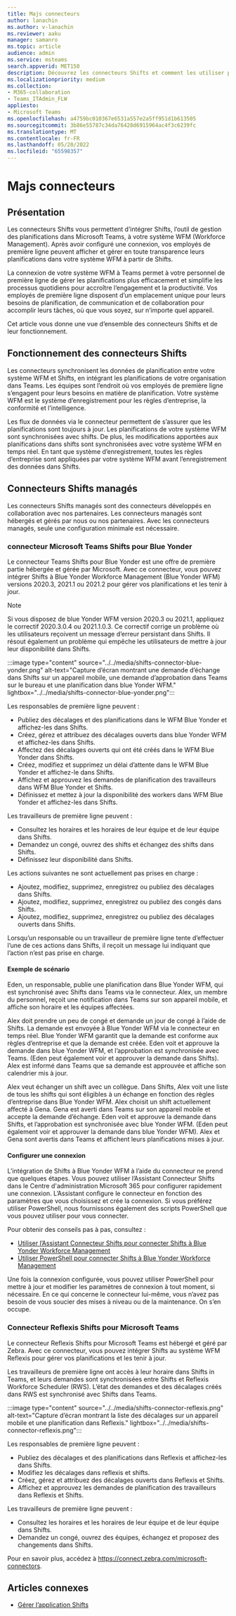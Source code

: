 ```yaml
---
title: Majs connecteurs
author: lanachin
ms.author: v-lanachin
ms.reviewer: aaku
manager: samanro
ms.topic: article
audience: admin
ms.service: msteams
search.appverid: MET150
description: Découvrez les connecteurs Shifts et comment les utiliser pour connecter Shifts à votre système de gestion de la main-d’œuvre.
ms.localizationpriority: medium
ms.collection:
- M365-collaboration
- Teams_ITAdmin_FLW
appliesto:
- Microsoft Teams
ms.openlocfilehash: a4759bc010367e6531a557e2a5ff951d1b613505
ms.sourcegitcommit: 3b86e55787c34da76428d6915964ac4f3c6239fc
ms.translationtype: MT
ms.contentlocale: fr-FR
ms.lasthandoff: 05/20/2022
ms.locfileid: "65598357"
---
```

# <a name="shifts-connectors"></a>Majs connecteurs

## <a name="overview"></a>Présentation

Les connecteurs Shifts vous permettent d’intégrer Shifts, l’outil de gestion des planifications dans Microsoft Teams, à votre système WFM (Workforce Management). Après avoir configuré une connexion, vos employés de première ligne peuvent afficher et gérer en toute transparence leurs planifications dans votre système WFM à partir de Shifts.

La connexion de votre système WFM à Teams permet à votre personnel de première ligne de gérer les planifications plus efficacement et simplifie les processus quotidiens pour accroître l’engagement et la productivité. Vos employés de première ligne disposent d’un emplacement unique pour leurs besoins de planification, de communication et de collaboration pour accomplir leurs tâches, où que vous soyez, sur n’importe quel appareil.

Cet article vous donne une vue d’ensemble des connecteurs Shifts et de leur fonctionnement.

## <a name="how-shifts-connectors-work"></a>Fonctionnement des connecteurs Shifts

Les connecteurs synchronisent les données de planification entre votre système WFM et Shifts, en intégrant les planifications de votre organisation dans Teams. Les équipes sont l’endroit où vos employés de première ligne s’engagent pour leurs besoins en matière de planification. Votre système WFM est le système d’enregistrement pour les règles d’entreprise, la conformité et l’intelligence.

Les flux de données via le connecteur permettent de s’assurer que les planifications sont toujours à jour. Les planifications de votre système WFM sont synchronisées avec shifts. De plus, les modifications apportées aux planifications dans shifts sont synchronisées avec votre système WFM en temps réel. En tant que système d’enregistrement, toutes les règles d’entreprise sont appliquées par votre système WFM avant l’enregistrement des données dans Shifts.

## <a name="managed-shifts-connectors"></a>Connecteurs Shifts managés

Les connecteurs Shifts managés sont des connecteurs développés en collaboration avec nos partenaires. Les connecteurs managés sont hébergés et gérés par nous ou nos partenaires. Avec les connecteurs managés, seule une configuration minimale est nécessaire.

### <a name="microsoft-teams-shifts-connector-for-blue-yonder"></a>connecteur Microsoft Teams Shifts pour Blue Yonder
<a name="blue_yonder"> </a>

Le connecteur Teams Shifts pour Blue Yonder est une offre de première partie hébergée et gérée par Microsoft. Avec ce connecteur, vous pouvez intégrer Shifts à Blue Yonder Workforce Management (Blue Yonder WFM) versions 2020.3, 2021.1 ou 2021.2 pour gérer vos planifications et les tenir à jour.  

> [!NOTE]
> Si vous disposez de blue Yonder WFM version 2020.3 ou 2021.1, appliquez le correctif 2020.3.0.4 ou 2021.1.0.3. Ce correctif corrige un problème où les utilisateurs reçoivent un message d’erreur persistant dans Shifts. Il résout également un problème qui empêche les utilisateurs de mettre à jour leur disponibilité dans Shifts.

:::image type="content" source="../../media/shifts-connector-blue-yonder.png" alt-text="Capture d’écran montrant une demande d’échange dans Shifts sur un appareil mobile, une demande d’approbation dans Teams sur le bureau et une planification dans blue Yonder WFM." lightbox="../../media/shifts-connector-blue-yonder.png":::

Les responsables de première ligne peuvent :

- Publiez des décalages et des planifications dans le WFM Blue Yonder et affichez-les dans Shifts.
- Créez, gérez et attribuez des décalages ouverts dans blue Yonder WFM et affichez-les dans Shifts.
- Affectez des décalages ouverts qui ont été créés dans le WFM Blue Yonder dans Shifts.
- Créez, modifiez et supprimez un délai d’attente dans le WFM Blue Yonder et affichez-le dans Shifts.
- Affichez et approuvez les demandes de planification des travailleurs dans WFM Blue Yonder et Shifts.
- Définissez et mettez à jour la disponibilité des workers dans WFM Blue Yonder et affichez-les dans Shifts.

Les travailleurs de première ligne peuvent :

- Consultez les horaires et les horaires de leur équipe et de leur équipe dans Shifts.
- Demandez un congé, ouvrez des shifts et échangez des shifts dans Shifts.
- Définissez leur disponibilité dans Shifts.

Les actions suivantes ne sont actuellement pas prises en charge :

- Ajoutez, modifiez, supprimez, enregistrez ou publiez des décalages dans Shifts.
- Ajoutez, modifiez, supprimez, enregistrez ou publiez des congés dans Shifts.
- Ajoutez, modifiez, supprimez, enregistrez ou publiez des décalages ouverts dans Shifts.

Lorsqu’un responsable ou un travailleur de première ligne tente d’effectuer l’une de ces actions dans Shifts, il reçoit un message lui indiquant que l’action n’est pas prise en charge.

#### <a name="example-scenario"></a>Exemple de scénario

Eden, un responsable, publie une planification dans Blue Yonder WFM, qui est synchronisé avec Shifts dans Teams via le connecteur. Alex, un membre du personnel, reçoit une notification dans Teams sur son appareil mobile, et affiche son horaire et les équipes affectées.

Alex doit prendre un peu de congé et demande un jour de congé à l’aide de Shifts. La demande est envoyée à Blue Yonder WFM via le connecteur en temps réel. Blue Yonder WFM garantit que la demande est conforme aux règles d’entreprise et que la demande est créée. Eden voit et approuve la demande dans blue Yonder WFM, et l’approbation est synchronisée avec Teams. (Eden peut également voir et approuver la demande dans Shifts). Alex est informé dans Teams que sa demande est approuvée et affiche son calendrier mis à jour.

Alex veut échanger un shift avec un collègue. Dans Shifts, Alex voit une liste de tous les shifts qui sont éligibles à un échange en fonction des règles d’entreprise dans Blue Yonder WFM. Alex choisit un shift actuellement affecté à Gena. Gena est averti dans Teams sur son appareil mobile et accepte la demande d’échange. Eden voit et approuve la demande dans Shifts, et l’approbation est synchronisée avec blue Yonder WFM. (Eden peut également voir et approuver la demande dans blue Yonder WFM). Alex et Gena sont avertis dans Teams et affichent leurs planifications mises à jour.

#### <a name="set-up-a-connection"></a>Configurer une connexion

L’intégration de Shifts à Blue Yonder WFM à l’aide du connecteur ne prend que quelques étapes. Vous pouvez utiliser l’Assistant Connecteur Shifts dans le Centre d'administration Microsoft 365 pour configurer rapidement une connexion. L’Assistant configure le connecteur en fonction des paramètres que vous choisissez et crée la connexion. Si vous préférez utiliser PowerShell, nous fournissons également des scripts PowerShell que vous pouvez utiliser pour vous connecter.

Pour obtenir des conseils pas à pas, consultez :

- [Utiliser l’Assistant Connecteur Shifts pour connecter Shifts à Blue Yonder Workforce Management](shifts-connector-wizard.md)
- [Utiliser PowerShell pour connecter Shifts à Blue Yonder Workforce Management](shifts-connector-blue-yonder-powershell-setup.md)

Une fois la connexion configurée, vous pouvez utiliser PowerShell pour mettre à jour et modifier les paramètres de connexion à tout moment, si nécessaire. En ce qui concerne le connecteur lui-même, vous n’avez pas besoin de vous soucier des mises à niveau ou de la maintenance. On s’en occupe.

### <a name="reflexis-shifts-connector-for-microsoft-teams"></a>Connecteur Reflexis Shifts pour Microsoft Teams

Le connecteur Reflexis Shifts pour Microsoft Teams est hébergé et géré par Zebra. Avec ce connecteur, vous pouvez intégrer Shifts au système WFM Reflexis pour gérer vos planifications et les tenir à jour.

Les travailleurs de première ligne ont accès à leur horaire dans Shifts in Teams, et leurs demandes sont synchronisées entre Shifts et Reflexis Workforce Scheduler (RWS). L’état des demandes et des décalages créés dans RWS est synchronisé avec Shifts dans Teams.

:::image type="content" source="../../media/shifts-connector-reflexis.png" alt-text="Capture d’écran montrant la liste des décalages sur un appareil mobile et une planification dans Reflexis." lightbox="../../media/shifts-connector-reflexis.png":::

Les responsables de première ligne peuvent :

- Publiez des décalages et des planifications dans Reflexis et affichez-les dans Shifts.
- Modifiez les décalages dans reflexis et shifts.
- Créez, gérez et attribuez des décalages ouverts dans Reflexis et Shifts.
- Affichez et approuvez les demandes de planification des travailleurs dans Reflexis et Shifts.

Les travailleurs de première ligne peuvent :

- Consultez les horaires et les horaires de leur équipe et de leur équipe dans Shifts.
- Demandez un congé, ouvrez des équipes, échangez et proposez des changements dans Shifts.

Pour en savoir plus, accédez à https://connect.zebra.com/microsoft-connectors.

## <a name="related-articles"></a>Articles connexes

- [Gérer l’application Shifts](manage-the-shifts-app-for-your-organization-in-teams.md)
